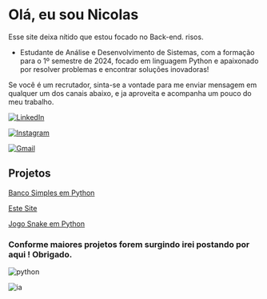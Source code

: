 # Olá, eu sou Nicolas

Esse site deixa nítido que estou focado no Back-end. risos.


- Estudante de Análise e Desenvolvimento de Sistemas, com a formação para o 1º semestre de 2024, focado em linguagem Python e apaixonado por resolver problemas e encontrar soluções inovadoras!

Se você é um recrutador, sinta-se a vontade para me enviar mensagem em qualquer um dos canais abaixo, e ja aproveita e acompanha um pouco do meu trabalho.

 [![LinkedIn](https://img.shields.io/badge/LinkedIn-000?style=for-the-badge&logo=linkedin&logoColor=0E76A8)](https://www.linkedin.com/in/nicolas-moreira-b533941a9/)

 [![Instagram](https://img.shields.io/badge/Instagram-000?style=for-the-badge&logo=instagram)](https://www.instagram.com/nicolas.moreira/)

 [![Gmail](https://img.shields.io/badge/Gmail-D14836?style=for-the-badge&logo=gmail&logoColor=white)](mailto:nicolasmoreira742@gmail.com)

## Projetos 

[Banco Simples em Python](https://github.com/Nicolaspm2/banco_python)

[Este Site](https://github.com/Nicolaspm2/Nicolas_Moreira)

[Jogo Snake em Python](https://github.com/Nicolaspm2/snake_python)


### Conforme maiores projetos forem surgindo irei postando por aqui ! Obrigado.


 ![python](https://img.shields.io/badge/Python-000?style=for-the-badge&logo=Python)

 ![ia](https://img.shields.io/badge/Inteligencia-Artificial-000?style=for-the-badge&logo=)
